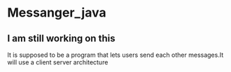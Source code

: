 # Messanger_java
I am still working on this
------
It is supposed to be a program that lets users send each other messages.It will use a client server architecture
